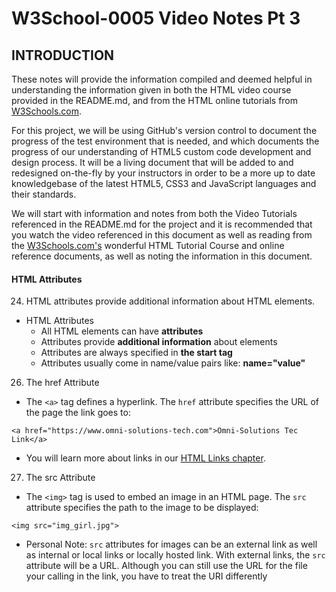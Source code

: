 # W3School-0005 Video Notes Pt 3


## INTRODUCTION

These notes will provide the information compiled and deemed helpful in understanding the information given in both the HTML video course provided in the README.md, and from the HTML online tutorials from [W3Schools.com](https://www.w3schools.com/).

For this project, we will be using GitHub's version control to document the progress of the test environment that is needed, and which documents the progress of our understanding of HTML5 custom code development and design process. It will be a living document that will be added to and redesigned on-the-fly by your instructors in order to be a more up to date knowledgebase of the latest HTML5, CSS3 and JavaScript languages and their standards.

We will start with information and notes from both the Video Tutorials referenced in the README.md for the project and it is recommended that you watch the video referenced in this document as well as reading from the [W3Schools.com's](https://www.w3schools.com/) wonderful HTML Tutorial Course and online reference documents, as well as noting the information in this document.


#### HTML Attributes

24. HTML attributes provide additional information about HTML elements.
* HTML Attributes
	* All HTML elements can have **attributes**
	* Attributes provide **additional information** about elements
	* Attributes are always specified in **the start tag**
	* Attributes usually come in name/value pairs like: **name="value"**

26. The href Attribute
* The ```<a>``` tag defines a hyperlink. The ```href``` attribute specifies the URL of the page the link goes to:
```
<a href="https://www.omni-solutions-tech.com">Omni-Solutions Tec Link</a>
```
* You will learn more about links in our [HTML Links chapter](https://www.w3schools.com/html/html_links.asp).

27. The src Attribute
* The ```<img>``` tag is used to embed an image in an HTML page. The ```src``` attribute specifies the path to the image to be displayed:
```
<img src="img_girl.jpg">
```
* Personal Note: ```src``` attributes for images can be an external link as well as internal or local links or locally hosted link. With external links, the ```src``` attribute will be a URL. Although you can still use the URL for the file your calling in the link, you have to treat the URI differently  
